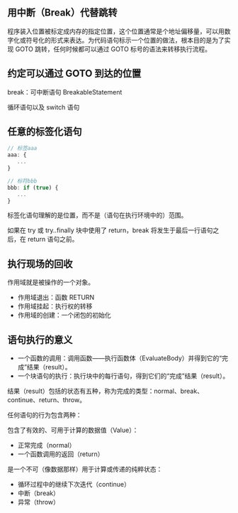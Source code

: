 ## 用中断（Break）代替跳转
程序装入位置被标定成内存的指定位置，这个位置通常是个地址偏移量，可以用数字化或符号化的形式来表达。为代码语句标示一个位置的做法，根本目的是为了实现 GOTO 跳转，任何时候都可以通过 GOTO 标号的语法来转移执行流程。

## 约定可以通过 GOTO 到达的位置
break：可中断语句 BreakableStatement

循环语句以及 switch 语句

## 任意的标签化语句
```javascript
// 标签aaa
aaa: {
   ...
}

// 标符bbb
bbb: if (true) {
   ...
}
```

标签化语句理解的是位置，而不是（语句在执行环境中的）范围。



如果在 try 或 try..finally 块中使用了 return，break 将发生于最后一行语句之后，在 return 语句之前。

## 执行现场的回收
作用域就是被操作的一个对象。

+ 作用域退出：函数 RETURN
+ 作用域挂起：执行权的转移
+ 作用域的创建：一个闭包的初始化

## 语句执行的意义
+ 一个函数的调用：调用函数——执行函数体（EvaluateBody）并得到它的“完成”结果（result）。
+ 一个块语句的执行：执行块中的每行语句，得到它们的“完成”结果（result）。



结果（result）包括的状态有五种，称为完成的类型：normal、break、continue、return、throw。



任何语句的行为包含两种：

包含了有效的、可用于计算的数据值（Value）：

+ 正常完成（normal）
+ 一个函数调用的返回（return）

是一个不可（像数据那样）用于计算或传递的纯粹状态：

+ 循环过程中的继续下次迭代（continue）
+ 中断（break）
+ 异常（throw）

